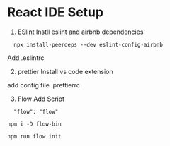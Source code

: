 # React IDE Setup


1. ESlint
Instll eslint and airbnb dependencies
```
  npx install-peerdeps --dev eslint-config-airbnb
```
Add .eslintrc


2. prettier
Install vs code extension

add config file .prettierrc





3. Flow
Add Script
```
  "flow": "flow"
```

```
npm i -D flow-bin

npm run flow init
```



